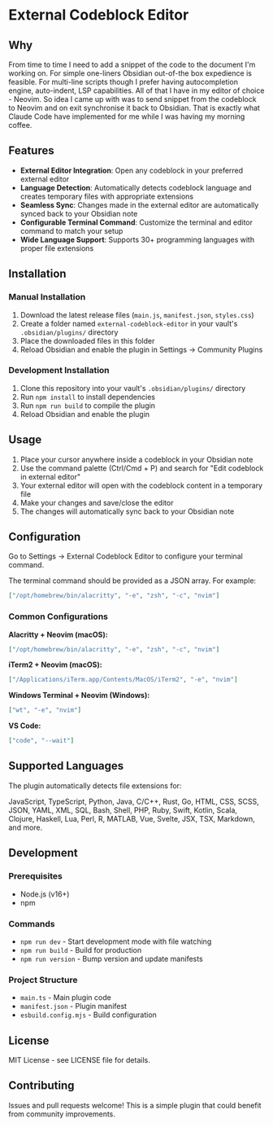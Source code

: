 # External Codeblock Editor

## Why

From time to time I need to add a snippet of the code to the document I'm working on. For simple one-liners Obsidian out-of-the box expedience is feasible. For multi-line scripts though I prefer having autocompletion engine, auto-indent, LSP capabilities. All of that I have in my editor of choice - Neovim. So idea I came up with was to send snippet from the codeblock to Neovim and on exit synchronise it back to Obsidian. That is exactly what Claude Code have implemented for me while I was having my morning coffee.

## Features

- **External Editor Integration**: Open any codeblock in your preferred external editor
- **Language Detection**: Automatically detects codeblock language and creates temporary files with appropriate extensions
- **Seamless Sync**: Changes made in the external editor are automatically synced back to your Obsidian note
- **Configurable Terminal Command**: Customize the terminal and editor command to match your setup
- **Wide Language Support**: Supports 30+ programming languages with proper file extensions

## Installation

### Manual Installation
1. Download the latest release files (`main.js`, `manifest.json`, `styles.css`)
2. Create a folder named `external-codeblock-editor` in your vault's `.obsidian/plugins/` directory
3. Place the downloaded files in this folder
4. Reload Obsidian and enable the plugin in Settings → Community Plugins

### Development Installation
1. Clone this repository into your vault's `.obsidian/plugins/` directory
2. Run `npm install` to install dependencies
3. Run `npm run build` to compile the plugin
4. Reload Obsidian and enable the plugin

## Usage

1. Place your cursor anywhere inside a codeblock in your Obsidian note
2. Use the command palette (Ctrl/Cmd + P) and search for "Edit codeblock in external editor"
3. Your external editor will open with the codeblock content in a temporary file
4. Make your changes and save/close the editor
5. The changes will automatically sync back to your Obsidian note

## Configuration

Go to Settings → External Codeblock Editor to configure your terminal command.

The terminal command should be provided as a JSON array. For example:

```json
["/opt/homebrew/bin/alacritty", "-e", "zsh", "-c", "nvim"]
```

### Common Configurations

**Alacritty + Neovim (macOS):**
```json
["/opt/homebrew/bin/alacritty", "-e", "zsh", "-c", "nvim"]
```

**iTerm2 + Neovim (macOS):**
```json
["/Applications/iTerm.app/Contents/MacOS/iTerm2", "-e", "nvim"]
```

**Windows Terminal + Neovim (Windows):**
```json
["wt", "-e", "nvim"]
```

**VS Code:**
```json
["code", "--wait"]
```

## Supported Languages

The plugin automatically detects file extensions for:

JavaScript, TypeScript, Python, Java, C/C++, Rust, Go, HTML, CSS, SCSS, JSON, YAML, XML, SQL, Bash, Shell, PHP, Ruby, Swift, Kotlin, Scala, Clojure, Haskell, Lua, Perl, R, MATLAB, Vue, Svelte, JSX, TSX, Markdown, and more.

## Development

### Prerequisites
- Node.js (v16+)
- npm

### Commands
- `npm run dev` - Start development mode with file watching
- `npm run build` - Build for production
- `npm run version` - Bump version and update manifests

### Project Structure
- `main.ts` - Main plugin code
- `manifest.json` - Plugin manifest
- `esbuild.config.mjs` - Build configuration

## License

MIT License - see LICENSE file for details.

## Contributing

Issues and pull requests welcome! This is a simple plugin that could benefit from community improvements.
